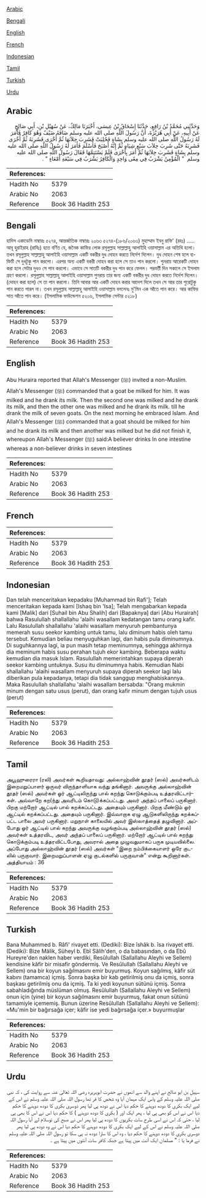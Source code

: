 [Arabic](#arabic)

[Bengali](#bengali)

[English](#english)

[French](#french)

[Indonesian](#indonesian)

[Tamil](#tamil)

[Turkish](#turkish)

[Urdu](#urdu)

## Arabic


<div dir="rtl" lang="ar" style={{fontSize:'larger',backgroundColor:'#f8f9fa',padding:20}}>
وَحَدَّثَنِي مُحَمَّدُ بْنُ رَافِعٍ، حَدَّثَنَا إِسْحَاقُ بْنُ عِيسَى، أَخْبَرَنَا مَالِكٌ، عَنْ سُهَيْلِ بْنِ، أَبِي صَالِحٍ عَنْ أَبِيهِ، عَنْ أَبِي هُرَيْرَةَ، أَنَّ رَسُولَ اللَّهِ صلى الله عليه وسلم ضَافَهُ ضَيْفٌ وَهُوَ كَافِرٌ فَأَمَرَ لَهُ رَسُولُ اللَّهِ صلى الله عليه وسلم بِشَاةٍ فَحُلِبَتْ فَشَرِبَ حِلاَبَهَا ثُمَّ أُخْرَى فَشَرِبَهُ ثُمَّ أُخْرَى فَشَرِبَهُ حَتَّى شَرِبَ حِلاَبَ سَبْعِ شِيَاهٍ ثُمَّ إِنَّهُ أَصْبَحَ فَأَسْلَمَ فَأَمَرَ لَهُ رَسُولُ اللَّهِ صلى الله عليه وسلم بِشَاةٍ فَشَرِبَ حِلاَبَهَا ثُمَّ أَمَرَ بِأُخْرَى فَلَمْ يَسْتَتِمَّهَا فَقَالَ رَسُولُ اللَّهِ صلى الله عليه وسلم ‏ "‏ الْمُؤْمِنُ يَشْرَبُ فِي مِعًى وَاحِدٍ وَالْكَافِرُ يَشْرَبُ فِي سَبْعَةِ أَمْعَاءٍ ‏"‏ ‏.‏
</div>
<div style={{backgroundColor:'#f8f9fa',padding:20, marginBottom: 10}}><table> <thead> <tr> <th>References:</th> <th></th> </tr> </thead> <tbody><tr><td>Hadith No</td><td>5379</td></tr><tr><td>Arabic No</td><td>2063</td></tr><tr><td>Reference</td><td>Book 36 Hadith 253</td></tr></tbody></table></div>

## Bengali


<div dir="ltr" lang="bn" style={{fontSize:'larger',backgroundColor:'#f8f9fa',padding:20}}>
হাদিস একাডেমি নাম্বারঃ ৫২৭৪, আন্তর্জাতিক নাম্বারঃ ২০৬৩ ৫২৭৪-(১৮৬/২০৬৩) মুহাম্মাদ ইবনু রাফি' (রহঃ) ..... আবূ হুরাইরাহ (রাযিঃ) হতে বর্ণিত যে, জনৈক কাফির লোক রসূলুল্লাহ সাল্লাল্লাহু আলাইহি ওয়াসাল্লাম এর অতিথি হলো। তখন রসূলুল্লাহ সাল্লাল্লাহু আলাইহি ওয়াসাল্লাম একটি বকরীর দুধ দোহন করতে নির্দেশ দিলেন। দুধ দোহন শেষ হলে ব্যক্তিটি সে দুধটুকু পান করলো। এরপর অন্য একটি বকরী দোহন করা হলে সে তাও পান করলো। পুনরায় আরেকটি দোহন করা হলে সেটার দুধও সে পান করলো। এভাবে সে সাতটি বকরীর দুধ পান করে ফেলল। পরবর্তী দিন সকালে সে ইসলাম গ্রহণ করলো। রসূলুল্লাহ সাল্লাল্লাহু আলাইহি ওয়াসাল্লাম পুনরায় তার জন্য একটি বকরীর দুধ দোহন করতে নির্দেশ দিলেন। (দোহন করা হলে) সে তা পান করলো। তিনি আবার আর একটি দোহন করার আদেশ দিলে তখন সে আর তার পুরোটুকু পান করতে পারল না। তখন রসূলুল্লাহ সাল্লাল্লাহু আলাইহি ওয়াসাল্লাম বললেনঃ মু'মিন এক আঁতে পান করে। আর কাফির সাত আঁতে পান করে। (ইসলামিক ফাউন্ডেশন ৫২০৬, ইসলামিক সেন্টার ৫২১৮)
</div>
<div style={{backgroundColor:'#f8f9fa',padding:20, marginBottom: 10}}><table> <thead> <tr> <th>References:</th> <th></th> </tr> </thead> <tbody><tr><td>Hadith No</td><td>5379</td></tr><tr><td>Arabic No</td><td>2063</td></tr><tr><td>Reference</td><td>Book 36 Hadith 253</td></tr></tbody></table></div>

## English


<div dir="ltr" lang="en" style={{fontSize:'larger',backgroundColor:'#f8f9fa',padding:20}}>
Abu Huraira reported that Allah's Messenger (ﷺ) invited a non-Muslim. Allah's Messenger (ﷺ) commanded that a goat be milked for him. It was milked and he drank its milk. Then the second one was milked and he drank its milk, and then the other one was milked and he drank its milk. till he drank the milk of seven goats. On the next morning he embraced Islam. And Allah's Messenger (ﷺ) commanded that a goat should be milked for him and he drank its milk and then another was milked but he did not finish it, whereupon Allah's Messenger (ﷺ) said:A believer drinks In one intestine whereas a non-believer drinks in seven intestines
</div>
<div style={{backgroundColor:'#f8f9fa',padding:20, marginBottom: 10}}><table> <thead> <tr> <th>References:</th> <th></th> </tr> </thead> <tbody><tr><td>Hadith No</td><td>5379</td></tr><tr><td>Arabic No</td><td>2063</td></tr><tr><td>Reference</td><td>Book 36 Hadith 253</td></tr></tbody></table></div>

## French


<div dir="ltr" lang="fr" style={{fontSize:'larger',backgroundColor:'#f8f9fa',padding:20}}>

</div>
<div style={{backgroundColor:'#f8f9fa',padding:20, marginBottom: 10}}><table> <thead> <tr> <th>References:</th> <th></th> </tr> </thead> <tbody><tr><td>Hadith No</td><td>5379</td></tr><tr><td>Arabic No</td><td>2063</td></tr><tr><td>Reference</td><td>Book 36 Hadith 253</td></tr></tbody></table></div>

## Indonesian


<div dir="ltr" lang="id" style={{fontSize:'larger',backgroundColor:'#f8f9fa',padding:20}}>
Dan telah menceritakan kepadaku [Muhammad bin Rafi']; Telah menceritakan kepada kami [Ishaq bin 'Isa]; Telah mengabarkan kepada kami [Malik] dari [Suhail bin Abu Shalih] dari [Bapaknya] dari [Abu Hurairah] bahwa Rasulullah shallallahu 'alaihi wasallam kedatangan tamu orang kafir. Lalu Rasulullah shallallahu 'alaihi wasallam menyuruh pembantunya memerah susu seekor kambing untuk tamu, lalu diminum habis oleh tamu tersebut. Kemudian beliau menyuguhkan lagi, dan habis pula diminumnya. Di suguhkannya lagi, ia pun masih tetap meminumnya, sehingga akhirnya dia meminum habis susu perahan tujuh ekor kambing. Beberapa waktu kemudian dia masuk Islam. Rasulullah memerintahkan supaya diperah seekor kambing untuknya. Susu itu diminumnya habis. Kemudian Nabi shallallahu 'alaihi wasallam menyuruh supaya diperah seekor lagi lalu diberikan pula kepadanya, tetapi dia tidak sanggup menghabiskannya. Maka Rasulullah shallallahu 'alaihi wasallam bersabda: "Orang mukmin minum dengan satu usus (perut), dan orang kafir minum dengan tujuh usus (perut)
</div>
<div style={{backgroundColor:'#f8f9fa',padding:20, marginBottom: 10}}><table> <thead> <tr> <th>References:</th> <th></th> </tr> </thead> <tbody><tr><td>Hadith No</td><td>5379</td></tr><tr><td>Arabic No</td><td>2063</td></tr><tr><td>Reference</td><td>Book 36 Hadith 253</td></tr></tbody></table></div>

## Tamil


<div dir="ltr" lang="ta" style={{fontSize:'larger',backgroundColor:'#f8f9fa',padding:20}}>
அபூஹுரைரா (ரலி) அவர்கள் கூறியதாவது: அல்லாஹ்வின் தூதர் (ஸல்) அவர்களிடம் இறைமறுப்பாளர் ஒருவர் விருந்தாளியாக வந்து தங்கினார். அவருக்கு அல்லாஹ்வின் தூதர் (ஸல்) அவர்கள் ஓர் ஆட்டிலிருந்து பால் கறந்து கொடுக்கும்படி உத்தரவிட்டார்கள். அவ்வாறே கற(ந்து அவரிடம் கொடு)க்கப்பட்டது. அவர் அந்தப் பாலைப் பருகினார். பிறகு மற்றோர் ஆட்டில் பால் கறக்கப்பட்டது. அதையும் பருகினார். பிறகு மீண்டும் ஓர் ஆட்டில் கறக்கப்பட்டது. அதையும் பருகினார். இவ்வாறாக ஏழு ஆடுகளிலிருந்து கறக்கப்பட்ட பாலை அவர் பருகினார். மறுநாள் காலையில் அவர் இஸ்லாத்தைத் தழுவினார். அப்போது ஓர் ஆட்டில் பால் கறந்து அவருக்கு வழங்கும்படி அல்லாஹ்வின் தூதர் (ஸல்) அவர்கள் உத்தரவிட, அவர் அந்தப் பாலைப் பருகினார். மற்றோர் ஆட்டில் பால் கறந்து கொடுக்கும்படி உத்தரவிட்டபோது, அவரால் அதை முழுவதுமாகப் பருக முடியவில்லை. அப்போது அல்லாஹ்வின் தூதர் (ஸல்) அவர்கள் "இறை நம்பிக்கையாளர் ஒரே குடலில் பருகுவார். இறைமறுப்பாளன் ஏழு குடல்களில் பருகுவான்" என்று கூறினார்கள். அத்தியாயம் : 36
</div>
<div style={{backgroundColor:'#f8f9fa',padding:20, marginBottom: 10}}><table> <thead> <tr> <th>References:</th> <th></th> </tr> </thead> <tbody><tr><td>Hadith No</td><td>5379</td></tr><tr><td>Arabic No</td><td>2063</td></tr><tr><td>Reference</td><td>Book 36 Hadith 253</td></tr></tbody></table></div>

## Turkish


<div dir="ltr" lang="tr" style={{fontSize:'larger',backgroundColor:'#f8f9fa',padding:20}}>
Bana Muhammed b. Râfi' rivayet etti. (Dediki): Bize îshâk b. îsa rivayet etti. (Dediki): Bize Mâlik, Süheyl b. Ebî Sâlih'den, o da babasından, o da Ebû Hureyre'den naklen haber verdiki, Resûlullah (Sallallahu Aleyhi ve Sellem) kendisine kâfir bir misafir göndermiş. Ve Resûlullah (Sallallahu Aleyhi ve Sellem) ona bir koyun sağılmasını emir buyurmuş. Koyun sağılmış, kâfir süt kabını (tamamca) içmiş. Sonra başka bir kab getirilmiş onu da içmiş, sonra başkası getirilmiş onu da içmiş. Ta ki yedi koyunun sütünü içmiş. Sonra sabahladığında müslüman olmuş. Resûlullah (Sallallahu Aleyhi ve Sellem) onun için (yine) bir koyun sağılmasını emir buyurmuş, fakat onun sütünü tamamiyle içememiş. Bunun üzerine Resûlullah (Sallallahu Aleyhi ve Sellem): «Mu'min bir bağırsağa içer; kâfir ise yedi bağırsağa içer.» buyurmuşlar
</div>
<div style={{backgroundColor:'#f8f9fa',padding:20, marginBottom: 10}}><table> <thead> <tr> <th>References:</th> <th></th> </tr> </thead> <tbody><tr><td>Hadith No</td><td>5379</td></tr><tr><td>Arabic No</td><td>2063</td></tr><tr><td>Reference</td><td>Book 36 Hadith 253</td></tr></tbody></table></div>

## Urdu


<div dir="rtl" lang="ur" style={{fontSize:'larger',backgroundColor:'#f8f9fa',padding:20}}>
سہیل بن ابو صالح نے اپنے والد سے انھوں نے حضرت ابوہریرہ رضی اللہ تعالیٰ عنہ سے روایت کی ، کہ نبی صلی اللہ علیہ وسلم کے پاس ایک مہمان آیا وہ شخص کا فر تھا رسول اللہ صلی اللہ علیہ وسلم نے اس کے لیے ایک بکری کا دودھ دوہنے کا حکم دیا اس نے دودھ پی لیا پھر دوسری بکری کا دودھ دوہنے کا حکم دیا اس نے اس کو بھی پی لیا ، پھر ایک اور ( بکری کا دودھ دوہنے ) کا حکم دیا اس نے اس کا بھی پی لیا ، حتی کہ اس نے اسی طرح سات بکریوں کا دودھ پی لیا پھر اس نے صبح کی توسلام لے آیا رسول اللہ صلی اللہ علیہ وسلم نے اس کے لیے ایک بکری کا دودھ دوہنے کا حکم دیا اس نے وہ دودھ پی لیا پھر دوسری بکری کا دودھ دوہنے کا حکم دیا ، وہ اس کا سارا دودھ نہ پی سکا تو رسول اللہ صلی اللہ علیہ وسلم نے فرما یا : " مسلمان ایک آنت میں پیتا ہے جبکہ کافر سات آنتوں میں پیتا ہے ۔
</div>
<div style={{backgroundColor:'#f8f9fa',padding:20, marginBottom: 10}}><table> <thead> <tr> <th>References:</th> <th></th> </tr> </thead> <tbody><tr><td>Hadith No</td><td>5379</td></tr><tr><td>Arabic No</td><td>2063</td></tr><tr><td>Reference</td><td>Book 36 Hadith 253</td></tr></tbody></table></div>